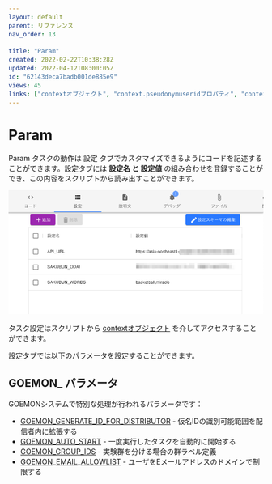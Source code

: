 ```yaml
---
layout: default
parent: リファレンス
nav_order: 13

title: "Param"
created: 2022-02-22T10:38:28Z
updated: 2022-04-12T08:00:05Z
id: "62143deca7badb001de885e9"
views: 45
links: ["contextオブジェクト", "context.pseudonymuseridプロパティ", "context.groupidプロパティ"]
---
```


# Param

Param
タスクの動作は 設定 タブでカスタマイズできるようにコードを記述することができます。設定タブには **設定名 と 設定値** の組み合わせを登録することができ、この内容をスクリプトから読み出すことができます。

![](/images/62144094f85f1a001d1df588.png)

タスク設定はスクリプトから [contextオブジェクト](contextオブジェクト.html) を介してアクセスすることができます。

設定タブでは以下のパラメータを設定することができます。

## GOEMON_ パラメータ

GOEMONシステムで特別な処理が行われるパラメータです：

- [GOEMON_GENERATE_ID_FOR_DISTRIBUTOR](GOEMON_GENERATE_ID_FOR_DISTRIBUTOR.html) - 仮名IDの識別可能範囲を配信者内に拡張する
- [GOEMON_AUTO_START](GOEMON_AUTO_START.html) - 一度実行したタスクを自動的に開始する
- [GOEMON_GROUP_IDS](GOEMON_GROUP_IDS.html) - 実験群を分ける場合の群ラベル定義
- [GOEMON_EMAIL_ALLOWLIST](GOEMON_EMAIL_ALLOWLIST.html) - ユーザをEメールアドレスのドメインで制限する

